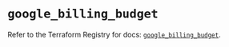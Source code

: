 # `google_billing_budget`

Refer to the Terraform Registry for docs: [`google_billing_budget`](https://registry.terraform.io/providers/hashicorp/google/6.22.0/docs/resources/billing_budget).
